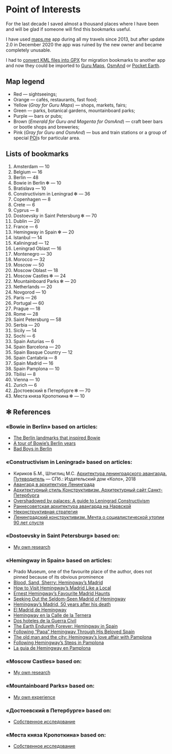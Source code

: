 # Point of Interests

For the last decade I saved almost a thousand places where I have been and will be glad if someone will find this bookmarks useful.

I have used [maps.me](https://maps.me) app during all my travels since 2013, but after update 2.0 in December 2020 the app was ruined by the new owner and became completely unusable.

I had to [convert KML files into GPX](https://github.com/enotramone/mmkml2gpx) for migration bookmarks to another app and now they could be imported to [Guru Maps](https://gurumaps.app), [OsmAnd](https://osmand.net) or [Pocket Earth](https://pocketearth.com).

## Map legend

* Red — sightseeings;
* Orange — cafés, restaurants, fast food;
* Yellow (*Gray for Guru Maps*) — shops, markets, fairs;
* Green — parks, botanical gardens, mountainboard parks;
* Purple — bars or pubs;
* Brown (*Emerald for Guru and Magenta for OsmAnd*) — craft beer bars or bootle shops and breweries;
* Pink (*Gray for Guru and OsmAnd*) — bus and train stations or a group of special [POI](https://en.wikipedia.org/wiki/Point_of_interest)s for particular area.

## Lists of bookmarks

1. Amsterdam — 10
1. Belgium — 16
1. Berlin — 48
1. Bowie in Berlin ✻ — 10
1. Bratislava — 10
1. Constructivism in Leningrad ✻ — 36
1. Copenhagen — 8
1. Crete — 6
1. Cyprus — 8
1. Dostoevsky in Saint Petersburg ✻ — 70
1. Dublin — 20
1. France — 6
1. Hemingway in Spain ✻ — 20
1. Istanbul — 14
1. Kaliningrad — 12
1. Leningrad Oblast — 16
1. Montenegro — 30
1. Morocco — 32
1. Moscow — 50
1. Moscow Oblast — 18
1. Moscow Castles ✻ — 24
1. Mountainboard Parks ✻ — 20
1. Netherlands — 20
1. Novgorod — 10
1. Paris — 26
1. Portugal — 60
1. Prague — 18
1. Rome — 28
1. Saint Petersburg — 58
1. Serbia — 20
1. Sicily — 14
1. Sochi — 6
1. Spain Asturias — 6
1. Spain Barcelona — 20
1. Spain Basque Country — 12
1. Spain Cantabria — 8
1. Spain Madrid — 16
1. Spain Pamplona — 10
1. Tbilisi — 8
1. Vienna — 10
1. Zurich — 6
1. Достоевский в Петербурге ✻ — 70
1. Места княза Кропоткина ✻ — 10

## ✻ References

### «Bowie in Berlin» based on articles:
* [The Berlin landmarks that inspired Bowie](https://www.ft.com/content/b20113b0-8753-11e3-9c5c-00144feab7de)
* [A tour of Bowie’s Berlin years](https://fotostrasse.com/david-bowies-berlin/)
* [Bad Boys in Berlin](http://www.bowiegoldenyears.com/press/79-10-04-rolling-stone.html)

### «Constructivism in Leningrad» based on articles:

* Кириков Б.М., Штиглиц М.С. [Архитектура ленинградского авангарда. Путеводитель](https://www.podpisnie.ru/books/arhitektura-leningradskogo-avangarda-putevoditel/) — СПб.: Издательский дом «Коло», 2018
* [Авангард в архитектуре Ленинграда](https://ru.wikipedia.org/wiki/Авангард_в_архитектуре_Ленинграда)
* [Архитектурный стиль Конструктивизм. Архитектурный сайт Санкт-Петербурга](https://www.citywalls.ru/search-archstyle300.html)
* [Overshadowed by palaces: A guide to Leningrad Constructivism](https://strelkamag.com/en/article/guide-to-petersburg-konstruktivism)
* [Раннесоветская архитектура авангарда на Нарвской](https://www.the-village.ru/city/route/385889-narvskaya)
* [Неконструктивная стратегия](http://story.dp.ru/constructivism )
* [Ленинградский конструктивизм. Мечта о социалистической утопии 90 лет спустя](https://les.media/articles/657756-leningradskiy-konstruktivizm)

### «Dostoevsky in Saint Petersburg» based on:
* [My own research](https://adequatica.medium.com/dostoevsky-in-saint-petersburg-3b126807c316)

### «Hemingway in Spain» based on articles:
* Prado Museum, one of the favourite place of the author, does not pinned because of its obvious prominence
* [Blood, Sand, Sherry: Hemingway’s Madrid](https://www.nytimes.com/2011/06/19/travel/a-tour-of-hemingways-madrid.html)
* [How to Visit Hemingway’s Madrid Like a Local](https://untappedcities.com/2012/03/13/how-to-visit-hemingways-madrid-like-a-local/)
* [Ernest Hemingway’s Favourite Madrid Haunts](https://theculturetrip.com/europe/spain/articles/ernest-hemingways-8-favourite-madrid-haunts/)
* [Seeking Out the Seldom-Seen Madrid of Hemingway](https://www.washingtonpost.com/archive/lifestyle/travel/1986/06/01/seeking-out-the-seldom-seen-madrid-of-hemingway/deab1e4f-c5e3-430d-84fd-3c51397d88a1/)
* [Hemingway’s Madrid, 50 years after his death](https://english.elpais.com/elpais/2011/07/13/inenglish/1310534441_850210.html)
* [El Madrid de Hemingway](http://manuelblasdos.blogspot.com/2012/10/el-madrid-de-hemingway.html)
* [Hemingway en la Calle de la Ternera](http://antiguoscafesdemadrid.blogspot.com/2017/05/hemingway-en-la-calle-de-la-ternera.html)
* [Dos hoteles de la Guerra Civil](https://elpais.com/diario/2003/12/07/domingo/1070772758_850215.html)
* [The Earth Endureth Forever: Hemingway in Spain](https://albavolunteer.org/2016/06/the-earth-endureth-forever-ernest-hemingway-and-the-spanish-civil-war/)
* [Following “Papa” Hemingway Through His Beloved Spain](https://www.chicagotribune.com/news/ct-xpm-1987-10-04-8703150386-story.html)
* [The old man and the city: Hemingway’s love affair with Pamplona](https://www.independent.co.uk/travel/europe/the-old-man-and-the-city-hemingways-love-affair-with-pamplona-2305392.html)
* [Following Hemingway’s Steps in Pamplona](http://www.turismo.navarra.es/eng/organice-viaje/recurso.aspx?o=4798)
* [La guia de Hemingway en Pamplona](http://www.ernesthemingway.es/index.php?view=article&id=17%3Ala-guia-de-hemingway-en-pamplona)

### «Moscow Castles» based on:
* [My own research](https://adequatica.medium.com/moscow-castles-d5f655b74df9)

### «Mountainboard Parks» based on:
* [My own experience](https://adequatica.medium.com/mountainboard-parks-a9ae99209f46)

### «Достоевский в Петербурге» based on:
* [Собственное исследование](https://adequatica.medium.com/dostoevsky-in-petersburg-d7dfba1804b)

### «Места княза Кропоткина» based on:
* [Собственное исследование](https://adequatica.medium.com/knyaz-kropotkin-places-3117e8f3e59b)